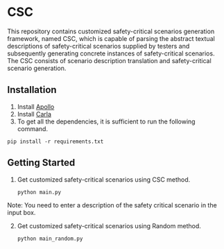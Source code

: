 # CSC
This repository contains customized safety-critical scenarios generation framework, named CSC, which is capable of parsing the abstract textual descriptions of safety-critical scenarios supplied by testers and subsequently generating concrete instances of safety-critical scenarios. The CSC consists of scenario description translation and safety-critical scenario generation.

## Installation
1. Install [Apollo](https://github.com/ApolloAuto/apollo/tree/master) 
2. Install [Carla](https://carla.readthedocs.io/en/latest/)
3. To get all the dependencies, it is sufficient to run the following command.
```
pip install -r requirements.txt
```
## Getting Started
1. Get customized safety-critical scenarios using CSC method.
   ```
   python main.py
   ```
Note: You need to enter a description of the safety critical scenario in the input box. 

2. Get customized safety-critical scenarios using Random method.
   ```
   python main_random.py
   ```
